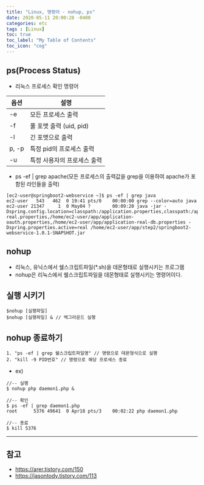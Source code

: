 ```yaml
---
title: "Linux, 명령어 - nohup, ps"
date: 2020-05-11 20:00:28 -0400
categories: etc
tags : [Linux]
toc: true
toc_label: "My Table of Contents"
toc_icon: "cog"
---
```

## ps(Process Status)
- 리눅스 프로세스 확인 명령어

|옵션| 설명|
|--|--|
|-e| 모든 프로세스 출력|
|-f| 풀 포맷 출력 (uid, pid)|
|-l | 긴 포맷으로 출력 |
|p, -p| 특정 pid의 프로세스 출력|
|-u| 특정 사용자의 프로세스 출력|

- ps -ef | grep apache(모든 프로세스의 출력값을 grep을 이용하여 apache가 포함된 라인들을 출력)

```
[ec2-user@springboot2-webservice ~]$ ps -ef | grep java
ec2-user   543   462  0 19:41 pts/0    00:00:00 grep --color=auto java
ec2-user 21347     1  0 May04 ?        00:09:20 java -jar -Dspring.config.location=classpath:/application.properties,classpath:/application-real.properties,/home/ec2-user/app/application-oauth.properties,/home/ec2-user/app/application-real-db.properties -Dspring.properties.active=real /home/ec2-user/app/step2/springboot2-webservice-1.0.1-SNAPSHOT.jar

```

## nohup
* 리눅스, 유닉스에서 쉘스크립트파일(*.sh)을 데몬형태로 실행시키는 프로그램
* nohup은 리눅스에서 쉘스크립트파일을 데몬형태로 실행시키는 명령어이다.


## 실행 시키기

```
$nohup [실행파일]
$nohup [실행파일] & // 백그라운드 실행
```

## nohup 종료하기

```
1. "ps -ef | grep 쉘스크립트파일명" // 명령으로 데몬형식으로 실행
2. "kill -9 PID번호" // 명령으로 해당 프로세스 종료
```

- ex)

```
//-- 실행
$ nohup php daemon1.php &

//-- 확인
$ ps -ef | grep daemon1.php
root      5376 49641  0 Apr18 pts/3    00:02:22 php daemon1.php

//-- 종료
$ kill 5376

```

---
## 참고
- <https://arer.tistory.com/150>
- <https://jasontody.tistory.com/113>
